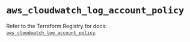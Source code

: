 # `aws_cloudwatch_log_account_policy`

Refer to the Terraform Registry for docs: [`aws_cloudwatch_log_account_policy`](https://registry.terraform.io/providers/hashicorp/aws/6.7.0/docs/resources/cloudwatch_log_account_policy).
